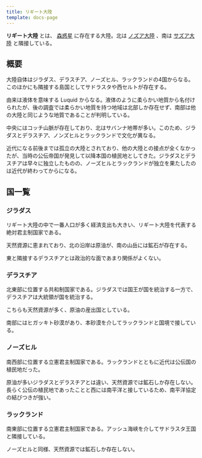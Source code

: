 ```yaml
---
title: リギート大陸
template: docs-page
---
```


**リギート大陸** とは、 [森惑星](forest_star) に存在する大陸。北は [ノズア大陸](notha) 、南は [サズア大陸](sotha) と隣接している。

## 概要
大陸自体はジラダス、デラスチア、ノーズヒル、ラックランドの4国からなる。このほかにも隣接する島国としてサドラスタや西セルトが存在する。

由来は液体を意味する Luquid からなる。液体のように柔らかい地質から名付けられたが、後の調査では柔らかい地質を持つ地域は北部しか存在せず、南部は他の大陸と同じような地質であることが判明している。

中央にはコッチ山脈が存在しており、北はサバンナ地帯が多い。このため、ジラダスとデラスチア、ノンズヒルとラックランドで文化が異なる。

近代になる前後までは孤立の大陸とされており、他の大陸との接点が全くなかったが、当時の公伝帝国が発見して以降本国の植民地としてきた。ジラダスとデラスチアは早々に独立したものの、ノーズヒルとラックランドが独立を果たしたのは近代が終わってからになる。

## 国一覧

### ジラダス
リギート大陸の中で一番人口が多く経済支出も大きい、リギート大陸を代表する絶対君主制国家である。

天然資源に恵まれており、北の沿岸は原油が、南の山岳には鉱石が存在する。

東と隣接するデラスチアとは政治的な面であまり関係がよくない。

### デラスチア
北東部に位置する共和制国家である。ジラダスでは国王が国を統治する一方で、デラスチアは大統領が国を統治する。

こちらも天然資源が多く、原油の産出国としている。

南部にはヒガッキト砂漠があり、本砂漠を介してラックランドと国境で接している。

### ノーズヒル
南西部に位置する立憲君主制国家である。ラックランドとともに近代は公伝国の植民地だった。

原油が多いジラダスとデラスチアとは違い、天然資源では鉱石しか存在しない。長らく公伝の植民地であったことと西には南平洋と接しているため、南平洋協定の結びつきが強い。

### ラックランド
南東部に位置する立憲君主制国家である。アッシュ海峡を介してサドラスタ王国と隣接している。

ノーズヒルと同様、天然資源では鉱石しか存在しない。
